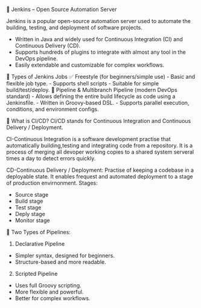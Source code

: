 🤖 Jenkins – Open Source Automation Server

Jenkins is a popular open-source automation server used to automate the building, testing, and deployment of software projects.

- Written in Java and widely used for Continuous Integration (CI) and Continuous Delivery (CD).
- Supports hundreds of plugins to integrate with almost any tool in the DevOps pipeline.
- Easily extendable and customizable for complex workflows.

🧱 Types of Jenkins Jobs
    ✅ Freestyle (for beginners/simple use)
     - Basic and flexible job type.
     - Supports shell scripts
     - Suitable for simple build/test/deploy.
    🚀 Pipeline & Multibranch Pipeline (modern DevOps standard)
     - Allows defining the entire build lifecycle as code using a Jenkinsfile.
     - Written in Groovy-based DSL.
     - Supports parallel execution, conditions, and environment configs.

🚀 What is CI/CD?
CI/CD stands for Continuous Integration and Continuous Delivery / Deployment.

CI-Continuous Integration is a software development practise that automatically building,testing and integrating code from a repository. It is a process of merging all devoper working copies to a shared system serveral times a day to detect errors quickly.

CD-Continuous Delivery / Deployment: Practise of keeping a codebase in a deployable state. It enables frequest and automated deployment to a stage of production envirnonment.
 Stages:
  - Source stage
  - Build stage
  - Test stage
  - Deply stage
  - Monitor stage

📌 Two Types of Pipelines:
1. Declarative Pipeline
 - Simpler syntax, designed for beginners.
 - Structure-based and more readable.
2. Scripted Pipeline
 - Uses full Groovy scripting.
 - More flexible and powerful.
 - Better for complex workflows.
